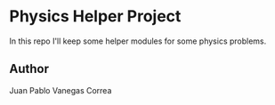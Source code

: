 # Physics Helper Project
In this repo I'll keep some helper modules for some physics problems.

## Author
Juan Pablo Vanegas Correa